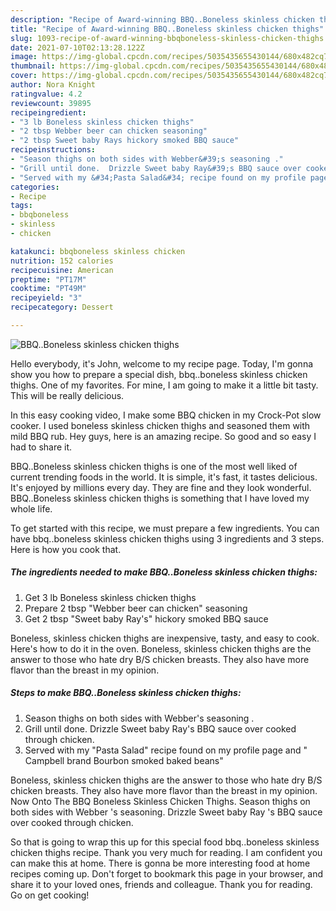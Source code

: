 ```yaml
---
description: "Recipe of Award-winning BBQ..Boneless skinless chicken thighs"
title: "Recipe of Award-winning BBQ..Boneless skinless chicken thighs"
slug: 1093-recipe-of-award-winning-bbqboneless-skinless-chicken-thighs
date: 2021-07-10T02:13:28.122Z
image: https://img-global.cpcdn.com/recipes/5035435655430144/680x482cq70/bbqboneless-skinless-chicken-thighs-recipe-main-photo.jpg
thumbnail: https://img-global.cpcdn.com/recipes/5035435655430144/680x482cq70/bbqboneless-skinless-chicken-thighs-recipe-main-photo.jpg
cover: https://img-global.cpcdn.com/recipes/5035435655430144/680x482cq70/bbqboneless-skinless-chicken-thighs-recipe-main-photo.jpg
author: Nora Knight
ratingvalue: 4.2
reviewcount: 39895
recipeingredient:
- "3 lb Boneless skinless chicken thighs"
- "2 tbsp Webber beer can chicken seasoning"
- "2 tbsp Sweet baby Rays hickory smoked BBQ sauce"
recipeinstructions:
- "Season thighs on both sides with Webber&#39;s seasoning ."
- "Grill until done.  Drizzle Sweet baby Ray&#39;s BBQ sauce over cooked through chicken."
- "Served with my &#34;Pasta Salad&#34; recipe found on my profile page  and &#34; Campbell brand Bourbon smoked baked beans&#34;"
categories:
- Recipe
tags:
- bbqboneless
- skinless
- chicken

katakunci: bbqboneless skinless chicken 
nutrition: 152 calories
recipecuisine: American
preptime: "PT17M"
cooktime: "PT49M"
recipeyield: "3"
recipecategory: Dessert

---
```



![BBQ..Boneless skinless chicken thighs](https://img-global.cpcdn.com/recipes/5035435655430144/680x482cq70/bbqboneless-skinless-chicken-thighs-recipe-main-photo.jpg)

Hello everybody, it's John, welcome to my recipe page. Today, I'm gonna show you how to prepare a special dish, bbq..boneless skinless chicken thighs. One of my favorites. For mine, I am going to make it a little bit tasty. This will be really delicious.

In this easy cooking video, I make some BBQ chicken in my Crock-Pot slow cooker. I used boneless skinless chicken thighs and seasoned them with mild BBQ rub. Hey guys, here is an amazing recipe. So good and so easy I had to share it.

BBQ..Boneless skinless chicken thighs is one of the most well liked of current trending foods in the world. It is simple, it's fast, it tastes delicious. It's enjoyed by millions every day. They are fine and they look wonderful. BBQ..Boneless skinless chicken thighs is something that I have loved my whole life.


To get started with this recipe, we must prepare a few ingredients. You can have bbq..boneless skinless chicken thighs using 3 ingredients and 3 steps. Here is how you cook that.

<!--inarticleads1-->

##### The ingredients needed to make BBQ..Boneless skinless chicken thighs:

1. Get 3 lb Boneless skinless chicken thighs
1. Prepare 2 tbsp &#34;Webber beer can chicken&#34; seasoning
1. Get 2 tbsp &#34;Sweet baby Ray&#39;s&#34; hickory smoked BBQ sauce


Boneless, skinless chicken thighs are inexpensive, tasty, and easy to cook. Here&#39;s how to do it in the oven. Boneless, skinless chicken thighs are the answer to those who hate dry B/S chicken breasts. They also have more flavor than the breast in my opinion. 

<!--inarticleads2-->

##### Steps to make BBQ..Boneless skinless chicken thighs:

1. Season thighs on both sides with Webber&#39;s seasoning .
1. Grill until done.  Drizzle Sweet baby Ray&#39;s BBQ sauce over cooked through chicken.
1. Served with my &#34;Pasta Salad&#34; recipe found on my profile page  and &#34; Campbell brand Bourbon smoked baked beans&#34;


Boneless, skinless chicken thighs are the answer to those who hate dry B/S chicken breasts. They also have more flavor than the breast in my opinion. Now Onto The BBQ Boneless Skinless Chicken Thighs. Season thighs on both sides with Webber &#39;s seasoning. Drizzle Sweet baby Ray &#39;s BBQ sauce over cooked through chicken. 

So that is going to wrap this up for this special food bbq..boneless skinless chicken thighs recipe. Thank you very much for reading. I am confident you can make this at home. There is gonna be more interesting food at home recipes coming up. Don't forget to bookmark this page in your browser, and share it to your loved ones, friends and colleague. Thank you for reading. Go on get cooking!
